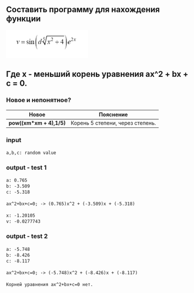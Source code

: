 ## Составить программу для нахождения функции
![image](/Section-5/img/f1.png)
## Где х - меньший корень уравнения ax^2 + bx + c = 0.

### Новое и непонятное?
Новое           | Пояснение
----------------|----------------------
**pow((xm*xm + 4),1/5)** | Корень 5 степени, через степень.

### input
```
a,b,c: random value
```

### output - test 1
```
a: 0.765
b: -3.509
c: -5.318

ax^2+bx+c=0; -> (0.765)x^2 + (-3.509)x + (-5.318)

x: -1.20105
v: -0.0277743
```

### output - test 2
```
a: -5.748
b: -8.426
c: -8.117

ax^2+bx+c=0; -> (-5.748)x^2 + (-8.426)x + (-8.117)

Корней уравнения ax^2+bx+c=0 нет.
```